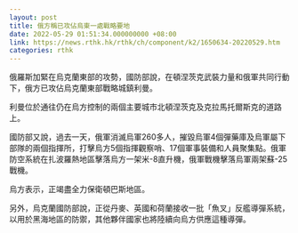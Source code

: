 ```yaml
---
layout: post
title: 俄方稱已攻佔烏東一處戰略要地
date: 2022-05-29 01:51:34.000000000 +08:00
link: https://news.rthk.hk/rthk/ch/component/k2/1650634-20220529.htm
categories: rthk
---
```


俄羅斯加緊在烏克蘭東部的攻勢，國防部說，在頓涅茨克武裝力量和俄軍共同行動下，俄方已攻佔烏克蘭東部戰略城鎮利曼。

利曼位於通往仍在烏方控制的兩個主要城市北頓涅茨克及克拉馬托爾斯克的道路上。

國防部又說，過去一天，俄軍消滅烏軍260多人，摧毀烏軍4個彈藥庫及烏軍屬下部隊的兩個指揮所，打擊烏方5個指揮觀察哨、17個軍事裝備和人員聚集點。俄軍防空系統在扎波羅熱地區擊落烏方一架米-8直升機，俄軍戰機擊落烏軍兩架蘇-25戰機。

烏方表示，正竭盡全力保衛頓巴斯地區。

另外，烏克蘭國防部說，正從丹麥、英國和荷蘭接收一批「魚叉」反艦導彈系統，以用於黑海地區的防禦，其他夥伴國家也將陸續向烏方供應這種導彈。
